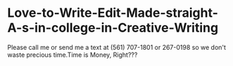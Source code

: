 # Love-to-Write-Edit-Made-straight-A-s-in-college-in-Creative-Writing
Please call me or send me a text at (561) 707-1801 or 267-0198 so we don't waste precious time.Time is Money, Right???

